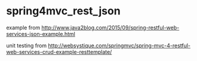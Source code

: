 # spring4mvc_rest_json
example from http://www.java2blog.com/2015/09/spring-restful-web-services-json-example.html

unit testing from http://websystique.com/springmvc/spring-mvc-4-restful-web-services-crud-example-resttemplate/
